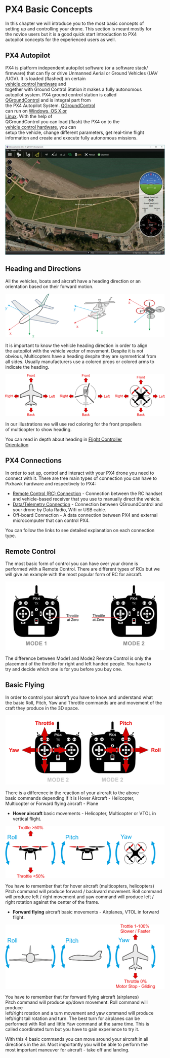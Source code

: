 # PX4 Basic Concepts

In this chapter we will introduce you to the most basic concepts of  
setting up and controlling your drone. This section is meant mostly for  
the novice users but it is a good quick start introduction to PX4  
autopilot concepts for the experienced users as well.

## PX4 Autopilot

PX4 is platform independent autopilot software \(or a software stack/  
firmware\) that can fly or drive Unmanned Aerial or Ground Vehicles \(UAV  
/UGV\). It is loaded \(flashed\) on certain  
[vehicle control hardware](flight_controller_selection.md) and  
together with Ground Control Station it makes a fully autonomous  
autopilot system. PX4 ground control station is called  
[QGroundControl](http://qgroundcontrol.com/) and is integral part from  
the PX4 Autopilot System. [QGroundControl](http://qgroundcontrol.com/)  
can run on [Windows, OS X or  
Linux](http://qgroundcontrol.com/downloads/). With the help of  
QGroundControl you can load \(flash\) the PX4 on to the  
[vehicle control hardware](flight_controller_selection.md), you can  
setup the vehicle, change different parameters, get real-time flight  
information and create and execute fully autonomous missions.

![QGC Main Screen](../../images/qgc_main_screen.jpg)

## Heading and Directions

All the vehicles, boats and aircraft have a heading direction or an  
orientation based on their forward motion.

![Frame Heading](../../images/frame_heading.png)

It is important to know the vehicle heading direction in order to align  
the autopilot with the vehicle vector of movement. Despite it is not  
obvious, Multicopters have a heading despite they are symmetrical from  
all sides. Usually manufacturers use a colored props or colored arms to  
indicate the heading.

![Frame Heading TOP](../../images/frame_heading_top.png)

In our illustrations we will use red coloring for the front propellers  
of multicopter to show heading.

You can read in depth about heading in [Flight Controller  
Orientation](../config/flight_controller_orientation.md)

## PX4 Connections

In order to set up, control and interact with your PX4 drone you need to  
connect with it. There are tree main types of connection you can have to  
Pixhawk hardware and respectively to PX4:

* [Remote Control \(RC\) Connection](TBD) - Connection between the RC handset and vehicle-based receiver
  that you use to manually direct the vehicle.
* [Data/Telemetry Connection](TBD) - Connection between QGroundControl and your drone by Data Radio, Wifi
  or USB cable.
* Off-board Connection - A data connection between PX4 and
  external microcomputer that can control PX4.

You can follow the links to see detailed explanation on each connection type.

## Remote Control

The most basic form of control you can have over your drone is  
performed with a Remote Control. There are different types of RCs but we  
will give an example with the most popular form of RC for aircraft.

![Mode1-Mode2](../../images/mode1_mode2.png)

The difference between Mode1 and Mode2 Remote Control is only the  
placement of the throttle for right and left handed people. You have to  
try and decide which one is for you before you buy one.

## Basic Flying

In order to control your aircraft you have to know and understand what  
the basic Roll, Pitch, Yaw and Throttle commands are and movement of the  
craft they produce in the 3D space.

![RC Basic Commands](../../images/rc_basic_commands.png)

There is a difference in the reaction of your aircraft to the above  
basic commands depending if it is Hover Aircraft - Helicopter,  
Multicopter or Forward flying aircraft - Plane

* **Hover aircraft** basic movements - Helicopter, Multicopter or VTOL
  in vertical flight.

![Basic Movements Multicopter](../../images/basic_movements_multicopter.png)

You have to remember that for hover aircraft \(multicopters, helicopters\)   
Pitch command will produce forward / backward movement. Roll command  
will produce left / right movement and yaw command will produce left /  
right rotation against the center of the frame.

* **Forward flying** aircraft basic movements - Airplanes, VTOL in
  forward flight.

![Basic Movements Forward](../../images/basic_movements_forward.png)

You have to remember that for forward flying aircraft \(airplanes\)  
Pitch command will produce up/down movement. Roll command will produce  
left/right rotation and a turn movement and yaw command will produce  
left/right tail rotation and turn. The best turn for airplanes can be  
performed with Roll and little Yaw command at the same time. This is  
called coordinated turn but you have to gain experience to try it.

With this 4 basic commands you can move around your aircraft in all  
directions in the air. Most importantly you will be able to perform the  
most important maneuver for aircraft - take off and landing.

